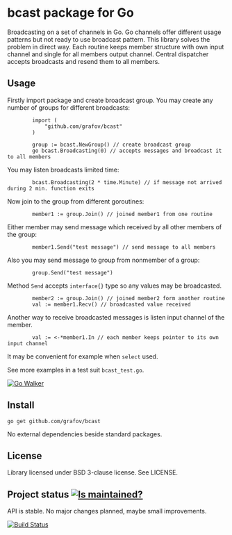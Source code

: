 bcast package for Go
====================

Broadcasting on a set of channels in Go. Go channels offer different usage patterns but not ready to use broadcast pattern.
This library solves the problem in direct way. Each routine keeps member structure with own input channel and single for all
members output channel. Central dispatcher accepts broadcasts and resend them to all members.

Usage
-----

Firstly import package and create broadcast group. You may create any number of groups for different broadcasts:

			import (
				"github.com/grafov/bcast"
			)

			group := bcast.NewGroup() // create broadcast group
			go bcast.Broadcasting(0) // accepts messages and broadcast it to all members

You may listen broadcasts limited time:

			bcast.Broadcasting(2 * time.Minute) // if message not arrived during 2 min. function exits

Now join to the group from different goroutines:

			member1 := group.Join() // joined member1 from one routine

Either member may send message which received by all other members of the group:

			member1.Send("test message") // send message to all members

Also you may send message to group from nonmember of a group:

			group.Send("test message")

Method `Send` accepts `interface{}` type so any values may be broadcasted.

			member2 := group.Join() // joined member2 form another routine
			val := member1.Recv() // broadcasted value received

Another way to receive broadcasted messages is listen input channel of the member.

			val := <-*member1.In // each member keeps pointer to its own input channel

It may be convenient for example when `select` used.

See more examples in a test suit `bcast_test.go`.

[![Go Walker](http://img.shields.io/badge/docs-API-green.svg)](http://gowalker.org/github.com/grafov/bcast)

Install
-------

`go get github.com/grafov/bcast`

No external dependencies beside standard packages.

License
-------

Library licensed under BSD 3-clause license. See LICENSE.

Project status [![Is maintained?](http://stillmaintained.com/grafov/bcast.png)](http://stillmaintained.com/grafov/bcast)
--------------

API is stable. No major changes planned, maybe small improvements.

[![Build Status](https://img.shields.io/travis/grafov/bcast/master.svg?style=flat)](https://travis-ci.org/grafov/bcast)
